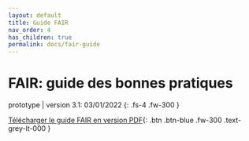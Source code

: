 ```yaml
---
layout: default
title: Guide FAIR
nav_order: 4
has_children: true
permalink: docs/fair-guide
---
```


# FAIR: guide des bonnes pratiques

prototype \| version 3.1: 03/01/2022
{: .fs-4 .fw-300 }

[Télécharger le guide FAIR en version PDF](/assets/doc/Guide-FAIR-v.3.2-[04.01.2022]-COSME2.pdf){: .btn .btn-blue .fw-300 .text-grey-lt-000 }
